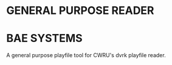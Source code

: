 # GENERAL PURPOSE READER
# BAE SYSTEMS

A general purpose playfile tool for CWRU's dvrk playfile reader.
